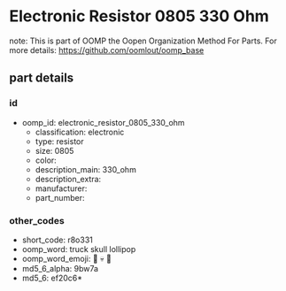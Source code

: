 # Electronic Resistor 0805 330 Ohm  

note: This is part of OOMP the Oopen Organization Method For Parts. For more details: https://github.com/oomlout/oomp_base

##  part details





### id
* oomp_id: electronic_resistor_0805_330_ohm
  * classification: electronic
  * type: resistor
  * size: 0805
  * color: 
  * description_main: 330_ohm
  * description_extra: 
  * manufacturer: 
  * part_number: 

### other_codes
* short_code: r8o331
* oomp_word: truck skull lollipop
* oomp_word_emoji: :truck: :skull: :lollipop:
* md5_6_alpha: 9bw7a
* md5_6: ef20c6* 